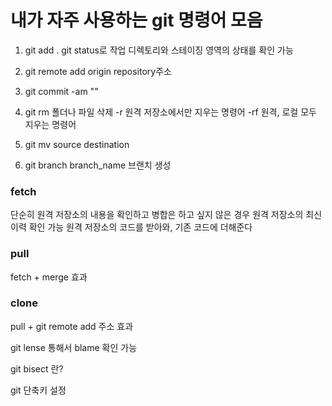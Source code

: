# 내가 자주 사용하는 git 명령어 모음

1. git add .
   git status로 작업 디렉토리와 스테이징 영역의 상태를 확인 가능

2. git remote add origin repository주소

3. git commit -am ""

4. git rm
   폴더나 파일 삭제
   -r 원격 저장소에서만 지우는 명령어
   -rf 원격, 로컬 모두 지우는 명령어

5. git mv source destination

6. git branch branch_name
브랜치 생성

### fetch

단순히 원격 저장소의 내용을 확인하고 병합은 하고 싶지 않은 경우
원격 저장소의 최신 이력 확인 가능
원격 저장소의 코드를 받아와, 기존 코드에 더해준다

### pull

fetch + merge 효과

### clone

pull + git remote add 주소 효과

git lense 통해서 blame 확인 가능

git bisect 란?

git 단축키 설정
